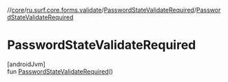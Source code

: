 //[core](../../../index.md)/[ru.surf.core.forms.validate](../index.md)/[PasswordStateValidateRequired](index.md)/[PasswordStateValidateRequired](-password-state-validate-required.md)

# PasswordStateValidateRequired

[androidJvm]\
fun [PasswordStateValidateRequired](-password-state-validate-required.md)()
